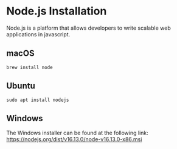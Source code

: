 # Node.js Installation
Node.js is a platform that allows developers to write scalable web applications in javascript.

## macOS
```
brew install node
```
## Ubuntu
```
sudo apt install nodejs
```

## Windows
The Windows installer can be found at the following link:
https://nodejs.org/dist/v16.13.0/node-v16.13.0-x86.msi